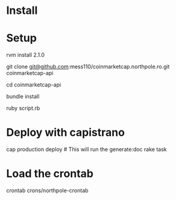 Install
=======

# Setup

rvm install 2.1.0

git clone git@github.com:mess110/coinmarketcap.northpole.ro.git coinmarketcap-api

cd coinmarketcap-api

bundle install

ruby script.rb

# Deploy with capistrano

cap production deploy # This will run the generate:doc rake task

# Load the crontab

crontab crons/northpole-crontab
